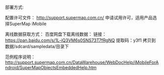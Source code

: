 部署方式:

配置许可文件：
http://support.supermap.com.cn/ 申请试用许可，适用产品选择SuperMap iMobile

离线数据获取方式：
百度网盘下载离线数据：
链接：https://pan.baidu.com/s/1L-iQ3VM6s0SNS73T7fRgNQ 
提取码：y3f1 
拷贝到数据/sdcard/sampledata/目录下

范例程序说明：
http://support.supermap.com.cn/DataWarehouse/WebDocHelp/iMobileForAndroid/SuperMapObjectsEmbeddedHelp.htm

